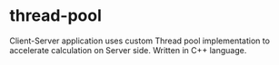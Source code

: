# thread-pool
Client-Server application uses custom Thread pool implementation to accelerate calculation on Server side. Written in C++ language.
